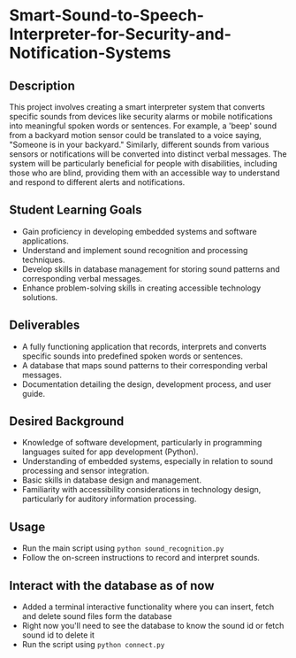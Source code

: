 # Smart-Sound-to-Speech-Interpreter-for-Security-and-Notification-Systems

## Description
This project involves creating a smart interpreter system that converts specific sounds from devices like security alarms or mobile notifications into meaningful spoken words or sentences. For example, a 'beep' sound from a backyard motion sensor could be translated to a voice saying, "Someone is in your backyard." Similarly, different sounds from various sensors or notifications will be converted into distinct verbal messages. The system will be particularly beneficial for people with disabilities, including those who are blind, providing them with an accessible way to understand and respond to different alerts and notifications.

## Student Learning Goals
- Gain proficiency in developing embedded systems and software applications.
- Understand and implement sound recognition and processing techniques.
- Develop skills in database management for storing sound patterns and corresponding verbal messages.
- Enhance problem-solving skills in creating accessible technology solutions.

## Deliverables
- A fully functioning application that records, interprets and converts specific sounds into predefined spoken words or sentences.
- A database that maps sound patterns to their corresponding verbal messages.
- Documentation detailing the design, development process, and user guide.

## Desired Background
- Knowledge of software development, particularly in programming languages suited for app development (Python).
- Understanding of embedded systems, especially in relation to sound processing and sensor integration.
- Basic skills in database design and management.
- Familiarity with accessibility considerations in technology design, particularly for auditory information processing.

## Usage
- Run the main script using `python sound_recognition.py`
- Follow the on-screen instructions to record and interpret sounds.


## Interact with the database as of now
- Added a terminal interactive functionality where you can insert, fetch and delete sound files form the database
- Right now you'll need to see the database to know the sound id or fetch sound id to delete it
- Run the script using `python connect.py`